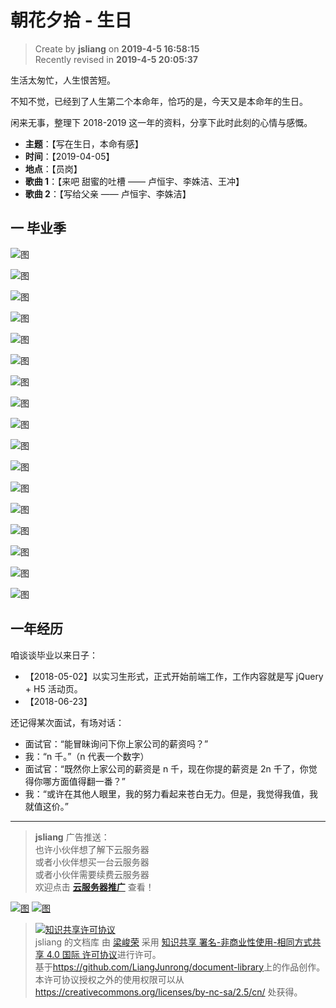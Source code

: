 朝花夕拾 - 生日
===

> Create by **jsliang** on **2019-4-5 16:58:15**  
> Recently revised in **2019-4-5 20:05:37**

生活太匆忙，人生恨苦短。

不知不觉，已经到了人生第二个本命年，恰巧的是，今天又是本命年的生日。

闲来无事，整理下 2018-2019 这一年的资料，分享下此时此刻的心情与感慨。

* **主题**：【写在生日，本命有感】
* **时间**：【2019-04-05】
* **地点**：【员岗】
* **歌曲 1**：【来吧 甜蜜的吐槽 —— 卢恒宇、李姝洁、王冲】
* **歌曲 2**：【写给父亲 —— 卢恒宇、李姝洁】

## 一 毕业季

![图](../../../public-repertory/img/other-monologue-2019-04-05-1.jpg)

![图](../../../public-repertory/img/other-monologue-2019-04-05-2.jpg)

![图](../../../public-repertory/img/other-monologue-2019-04-05-3.jpg)

![图](../../../public-repertory/img/other-monologue-2019-04-05-4.jpg)

![图](../../../public-repertory/img/other-monologue-2019-04-05-5.jpg)

![图](../../../public-repertory/img/other-monologue-2019-04-05-6.jpg)

![图](../../../public-repertory/img/other-monologue-2019-04-05-7.jpg)

![图](../../../public-repertory/img/other-monologue-2019-04-05-8.jpg)

![图](../../../public-repertory/img/other-monologue-2019-04-05-9.jpg)

![图](../../../public-repertory/img/other-monologue-2019-04-05-10.jpg)

![图](../../../public-repertory/img/other-monologue-2019-04-05-11.jpg)

![图](../../../public-repertory/img/other-monologue-2019-04-05-12.jpg)

![图](../../../public-repertory/img/other-monologue-2019-04-05-13.jpg)

![图](../../../public-repertory/img/other-monologue-2019-04-05-14.jpg)

![图](../../../public-repertory/img/other-monologue-2019-04-05-15.jpg)

![图](../../../public-repertory/img/other-monologue-2019-04-05-16.jpg)

![图](../../../public-repertory/img/other-monologue-2019-04-05-17.jpg)

## 一年经历

咱谈谈毕业以来日子：

* 【2018-05-02】以实习生形式，正式开始前端工作，工作内容就是写 jQuery + H5 活动页。
* 【2018-06-23】

还记得某次面试，有场对话：

* 面试官：“能冒昧询问下你上家公司的薪资吗？”
* 我：“n 千。”（n 代表一个数字）
* 面试官：“既然你上家公司的薪资是 n 千，现在你提的薪资是 2n 千了，你觉得你哪方面值得翻一番？”
* 我：“或许在其他人眼里，我的努力看起来苍白无力。但是，我觉得我值，我就值这价。”



---

> **jsliang** 广告推送：  
> 也许小伙伴想了解下云服务器  
> 或者小伙伴想买一台云服务器  
> 或者小伙伴需要续费云服务器  
> 欢迎点击 **[云服务器推广](https://github.com/LiangJunrong/document-library/blob/master/other-library/Monologue/%E7%A8%B3%E9%A3%9F%E8%89%B0%E9%9A%BE.md)** 查看！

[![图](../../../public-repertory/img/z-small-seek-ali-3.jpg)](https://promotion.aliyun.com/ntms/act/qwbk.html?userCode=w7hismrh)
[![图](../../../public-repertory/img/z-small-seek-tencent-2.jpg)](https://cloud.tencent.com/redirect.php?redirect=1014&cps_key=49f647c99fce1a9f0b4e1eeb1be484c9&from=console)

> <a rel="license" href="http://creativecommons.org/licenses/by-nc-sa/4.0/"><img alt="知识共享许可协议" style="border-width:0" src="https://i.creativecommons.org/l/by-nc-sa/4.0/88x31.png" /></a><br /><span xmlns:dct="http://purl.org/dc/terms/" property="dct:title">jsliang 的文档库</span> 由 <a xmlns:cc="http://creativecommons.org/ns#" href="https://github.com/LiangJunrong/document-library" property="cc:attributionName" rel="cc:attributionURL">梁峻荣</a> 采用 <a rel="license" href="http://creativecommons.org/licenses/by-nc-sa/4.0/">知识共享 署名-非商业性使用-相同方式共享 4.0 国际 许可协议</a>进行许可。<br />基于<a xmlns:dct="http://purl.org/dc/terms/" href="https://github.com/LiangJunrong/document-library" rel="dct:source">https://github.com/LiangJunrong/document-library</a>上的作品创作。<br />本许可协议授权之外的使用权限可以从 <a xmlns:cc="http://creativecommons.org/ns#" href="https://creativecommons.org/licenses/by-nc-sa/2.5/cn/" rel="cc:morePermissions">https://creativecommons.org/licenses/by-nc-sa/2.5/cn/</a> 处获得。